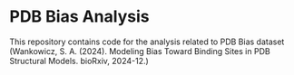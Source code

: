 # PDB Bias Analysis
This repository contains code for the analysis related to PDB Bias dataset (Wankowicz, S. A. (2024). Modeling Bias Toward Binding Sites in PDB Structural Models. bioRxiv, 2024-12.)


